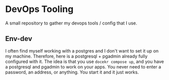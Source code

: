 # DevOps Tooling

A small repository to gather my devops tools / config that I use. 


## Env-dev
I often find myself working with a postgres and I don't want to set it up on my machine. Therefore, here is a postgresql + pgadmin already fully configured with it. 
The idea is that you use `docekr compose up`, and you have a postgresql and pgadmin to work on your apps.
You never need to enter a password, an address, or anything. You start it and it just works.
